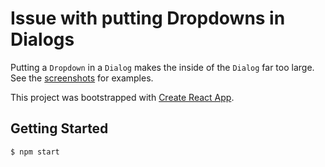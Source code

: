 # Issue with putting Dropdowns in Dialogs

Putting a `Dropdown` in a `Dialog` makes the inside of the `Dialog` far too large. See the [screenshots](./screenshots)
for examples.

This project was bootstrapped with [Create React App](https://github.com/facebook/create-react-app).

## Getting Started

```shell
$ npm start
```